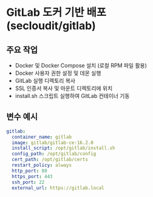 # GitLab 도커 기반 배포 (secloudit/gitlab)

## 주요 작업
- Docker 및 Docker Compose 설치 (로컬 RPM 파일 활용)
- Docker 사용자 권한 설정 및 데몬 실행
- GitLab 실행 디렉토리 복사
- SSL 인증서 복사 및 마운트 디렉토리에 위치
- install.sh 스크립트 실행하여 GitLab 컨테이너 기동

## 변수 예시
```yaml
gitlab:
  container_name: gitlab
  image: gitlab/gitlab-ce:16.2.0
  install_script: /opt/gitlab/install.sh
  config_path: /opt/gitlab/config
  cert_path: /opt/gitlab/certs
  restart_policy: always
  http_port: 80
  https_port: 443
  ssh_port: 22
  external_url: https://gitlab.local
``` 